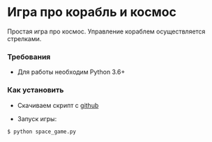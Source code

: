 # Игра про корабль и космос
Простая игра про космос. Управление кораблем осуществляется стрелками.

### Требования
- Для работы необходим Python 3.6+

### Как установить
- Скачиваем скрипт с [github](https://github.com/dumbturtle/space_game)

- Запуск игры:  
    
```
$ python space_game.py
``` 
